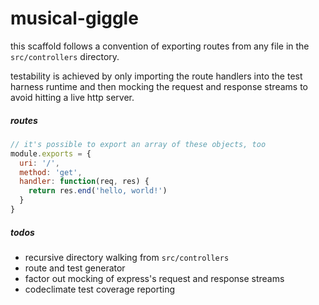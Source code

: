 
# musical-giggle

this scaffold follows a convention of exporting routes from any file in the `src/controllers` directory.

testability is achieved by only importing the route handlers into the test harness runtime and then mocking the request and response streams to avoid hitting a live http server.

##### routes

```javascript
// it's possible to export an array of these objects, too
module.exports = {
  uri: '/',
  method: 'get',
  handler: function(req, res) {
    return res.end('hello, world!')
  }
}
```

##### todos

* recursive directory walking from `src/controllers`
* route and test generator
* factor out mocking of express's request and response streams
* codeclimate test coverage reporting
